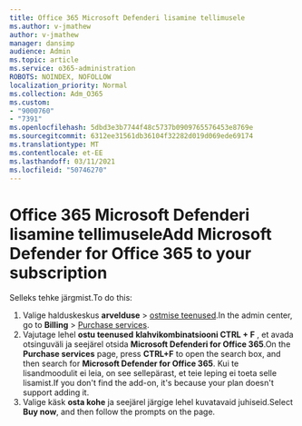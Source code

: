 ```yaml
---
title: Office 365 Microsoft Defenderi lisamine tellimusele
ms.author: v-jmathew
author: v-jmathew
manager: dansimp
audience: Admin
ms.topic: article
ms.service: o365-administration
ROBOTS: NOINDEX, NOFOLLOW
localization_priority: Normal
ms.collection: Adm_O365
ms.custom:
- "9000760"
- "7391"
ms.openlocfilehash: 5dbd3e3b7744f48c5737b0909765576453e8769e
ms.sourcegitcommit: 6312ee31561db36104f32282d019d069ede69174
ms.translationtype: MT
ms.contentlocale: et-EE
ms.lasthandoff: 03/11/2021
ms.locfileid: "50746270"
---
```

# <a name="add-microsoft-defender-for-office-365-to-your-subscription"></a><span data-ttu-id="5ae04-102">Office 365 Microsoft Defenderi lisamine tellimusele</span><span class="sxs-lookup"><span data-stu-id="5ae04-102">Add Microsoft Defender for Office 365 to your subscription</span></span>

<span data-ttu-id="5ae04-103">Selleks tehke järgmist.</span><span class="sxs-lookup"><span data-stu-id="5ae04-103">To do this:</span></span>

1. <span data-ttu-id="5ae04-104">Valige halduskeskus **arvelduse**  >  [ostmise teenused](https://go.microsoft.com/fwlink/p/?linkid=868433).</span><span class="sxs-lookup"><span data-stu-id="5ae04-104">In the admin center, go to **Billing** > [Purchase services](https://go.microsoft.com/fwlink/p/?linkid=868433).</span></span>
2. <span data-ttu-id="5ae04-105">Vajutage lehel **ostu teenused** **klahvikombinatsiooni CTRL + F** , et avada otsinguväli ja seejärel otsida **Microsoft Defenderi for Office 365**.</span><span class="sxs-lookup"><span data-stu-id="5ae04-105">On the **Purchase services** page, press **CTRL+F** to open the search box, and then search for **Microsoft Defender for Office 365**.</span></span> <span data-ttu-id="5ae04-106">Kui te lisandmoodulit ei leia, on see sellepärast, et teie leping ei toeta selle lisamist.</span><span class="sxs-lookup"><span data-stu-id="5ae04-106">If you don't find the add-on, it's because your plan doesn't support adding it.</span></span>
3. <span data-ttu-id="5ae04-107">Valige käsk **osta kohe** ja seejärel järgige lehel kuvatavaid juhiseid.</span><span class="sxs-lookup"><span data-stu-id="5ae04-107">Select **Buy now**, and then follow the prompts on the page.</span></span>
